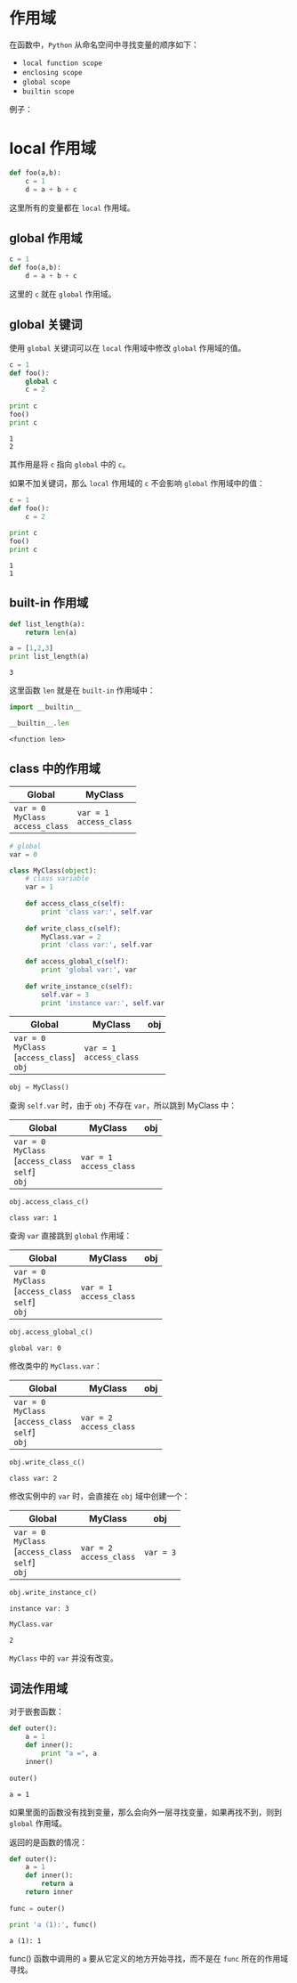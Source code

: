 # 作用域

在函数中，`Python` 从命名空间中寻找变量的顺序如下：

- `local function scope`
- `enclosing scope`
- `global scope`
- `builtin scope`

例子：

# local 作用域


```python
def foo(a,b):
    c = 1
    d = a + b + c
```

这里所有的变量都在 `local` 作用域。

## global 作用域


```python
c = 1
def foo(a,b):
    d = a + b + c
```

这里的 `c` 就在 `global` 作用域。

## global 关键词

使用 `global` 关键词可以在 `local` 作用域中修改 `global` 作用域的值。


```python
c = 1
def foo():
    global c
    c = 2
    
print c
foo()
print c
```

    1
    2


其作用是将 `c` 指向 `global` 中的 `c`。

如果不加关键词，那么 `local` 作用域的 `c` 不会影响 `global` 作用域中的值：


```python
c = 1
def foo():
    c = 2
    
print c
foo()
print c
```

    1
    1


## built-in 作用域


```python
def list_length(a):
    return len(a)

a = [1,2,3]
print list_length(a)
```

    3


这里函数 `len` 就是在 `built-in` 作用域中：


```python
import __builtin__

__builtin__.len
```




    <function len>



## class 中的作用域

Global | MyClass
---|---
`var = 0` <br> `MyClass` <br> `access_class` | `var = 1`<br>`access_class` 


```python
# global
var = 0

class MyClass(object):
    # class variable
    var = 1
    
    def access_class_c(self):
        print 'class var:', self.var
    
    def write_class_c(self):
        MyClass.var = 2
        print 'class var:', self.var
        
    def access_global_c(self):
        print 'global var:', var
    
    def write_instance_c(self):
        self.var = 3
        print 'instance var:', self.var
```

Global | MyClass | obj
---|---|----
`var = 0` <br> `MyClass` <br> [`access_class`] <br> `obj` | `var = 1`<br>`access_class`  |


```python
obj = MyClass()
```

查询 `self.var` 时，由于 `obj` 不存在 `var`，所以跳到 MyClass 中：

Global | MyClass | obj
---|---|----
`var = 0` <br> `MyClass` <br> [`access_class` <br> `self`] <br> `obj` | `var = 1`<br>`access_class`  |


```python
obj.access_class_c()
```

    class var: 1


查询 `var` 直接跳到 `global` 作用域：

Global | MyClass | obj
---|---|----
`var = 0` <br> `MyClass` <br> [`access_class` <br> `self`] <br> `obj` | `var = 1`<br>`access_class`  |


```python
obj.access_global_c()
```

    global var: 0


修改类中的 `MyClass.var`：

Global | MyClass | obj
---|---|----
`var = 0` <br> `MyClass` <br> [`access_class` <br> `self`] <br> `obj` | `var = 2`<br>`access_class`  |


```python
obj.write_class_c()
```

    class var: 2


修改实例中的 `var` 时，会直接在 `obj` 域中创建一个：

Global | MyClass | obj
---|---|----
`var = 0` <br> `MyClass` <br> [`access_class` <br> `self`] <br> `obj` | `var = 2`<br>`access_class`  | `var = 3`


```python
obj.write_instance_c()
```

    instance var: 3



```python
MyClass.var
```




    2



`MyClass` 中的 `var` 并没有改变。

## 词法作用域

对于嵌套函数：


```python
def outer():
    a = 1
    def inner():
        print "a =", a
    inner()
    
outer()
```

    a = 1


如果里面的函数没有找到变量，那么会向外一层寻找变量，如果再找不到，则到 `global` 作用域。

返回的是函数的情况：


```python
def outer():
    a = 1
    def inner():
        return a
    return inner
    
func = outer()

print 'a (1):', func()
```

    a (1): 1


func() 函数中调用的 `a` 要从它定义的地方开始寻找，而不是在 `func` 所在的作用域寻找。
